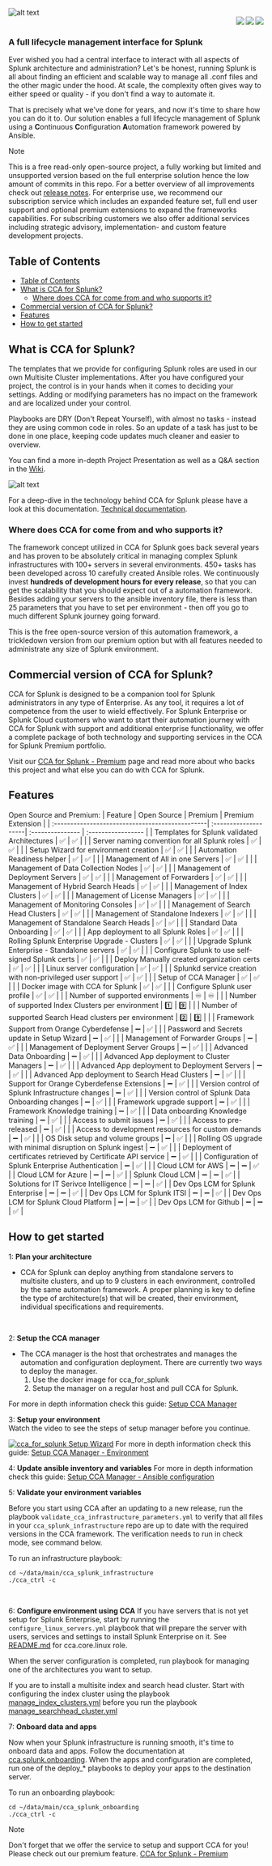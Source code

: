 ![alt text](/media/CCAforSplunk_orange.png)
<br>
<img align="right" src="https://badgen.net/badge/Latest%20Premium%20Version/2025.1.1/green?icon=github"><img align="right" src="https://badgen.net/badge/Latest%20Release/2025.1.1/green?icon=github"><img align="right" src="https://badgen.net/badge/License/MIT/blue">
<br>
### A full lifecycle management interface for Splunk

Ever wished you had a central interface to interact with all aspects of Splunk architecture and administration?
Let's be honest, running Splunk is all about finding an efficient and scalable way to manage all .conf files and the other magic under the hood. At scale, the complexity often gives way to either speed or quality - if you don't find a way to automate it.

That is precisely what we've done for years, and now it's time to share how you can do it to. Our solution enables a full lifecycle management of Splunk using a **C**ontinuous **C**onfiguration **A**utomation framework powered by Ansible.

>[!NOTE]
> This is a free read-only open-source project, a fully working but limited and unsupported version based on the full enterprise solution hence the low amount of commits in this repo. For a better overview of all improvements check out [release notes](https://github.com/innovationfleet/cca_for_splunk/blob/main/RELEASE_NOTES.txt). For enterprise use, we recommend our subscription service which includes an expanded feature set, full end user support and optional premium extensions to expand the frameworks capabilities. For subscribing customers we also offer additional services including strategic advisory, implementation- and custom feature development projects.

## Table of Contents
- [Table of Contents](#table-of-contents)
- [What is CCA for Splunk?](#what-is-cca-for-splunk)
  - [Where does CCA for come from and who supports it?](#where-does-cca-for-come-from-and-who-supports-it)
- [Commercial version of CCA for Splunk?](#commercial-version-of-cca-for-splunk)
- [Features](#features)
- [How to get started](#how-to-get-started)

## What is CCA for Splunk?
The templates that we provide for configuring Splunk roles are used in our own Multisite Cluster implementations. After you have configured your project, the control is in your hands when it comes to deciding your settings. Adding or modifying parameters has no impact on the framework and are localized under your control.

Playbooks are DRY (Don't Repeat Yourself), with almost no tasks - instead they are using common code in roles. So an update of a task has just to be done in one place, keeping code updates much cleaner and easier to overview.

You can find a more in-depth Project Presentation as well as a Q&A section in the [Wiki](https://github.com/innovationfleet/cca_for_splunk/wiki).

![alt text](https://www.orangecyberdefense.com/fileadmin/_processed_/d/8/csm_Splunk_vs_2_45d2f9bce5.png)

For a deep-dive in the technology behind CCA for Splunk please have a look at this documentation.
[Technical documentation](/documentation/TechnicalOverview.md).

### Where does CCA for come from and who supports it?

The framework concept utilized in CCA for Splunk goes back several years and has proven to be absolutely critical in managing complex Splunk infrastructures with 100+ servers in several environments. 450+ tasks has been developed across 10 carefully created Ansible roles. We continuously invest **hundreds of development hours for every release**, so that you can get the scalability that you should expect out of a automation framework.
Besides adding your servers to the ansible inventory file, there is less than 25 parameters that you have to set per environment - then off you go to much different Splunk journey going forward.

This is the free open-source version of this automation framework, a trickledown version from our premium option but with all features needed to administrate any size of Splunk environment.



## Commercial version of CCA for Splunk?
CCA for Splunk is designed to be a companion tool for Splunk administrators in any type of Enterprise. As any tool, it requires a lot of competence from the user to wield effectively. For Splunk Enterprise or Splunk Cloud customers who want to start their automation journey with CCA for Splunk with support and additional enterprise functionality, we offer a complete package of both technology and supporting services in the CCA for Splunk Premium portfolio.

Visit our [CCA for Splunk - Premium](https://www.orangecyberdefense.com/se/cca-for-splunk) page and read more about who backs this project and what else you can do with CCA for Splunk.


## Features
Open Source and Premium:
| Feature                                         | Open Source          | Premium          | Premium Extension |
| :-----------------------------------------------| :--------------------| :--------------- | :----------------- |
| Templates for Splunk validated Architectures    | :white_check_mark:   | :white_check_mark: | |
| Server naming convention for all Splunk roles    | :white_check_mark:   | :white_check_mark: | |
| Setup Wizard for environment creation            | :white_check_mark:   | :white_check_mark: | |
| Automation Readiness helper                      | :white_check_mark:   | :white_check_mark: | |
| Management of All in one Servers                 | :white_check_mark:   | :white_check_mark: | |
| Management of Data Collection Nodes              | :white_check_mark:   | :white_check_mark: | |
| Management of Deployment Servers                 | :white_check_mark:   | :white_check_mark: | |
| Management of Forwarders                         | :white_check_mark:   | :white_check_mark: | |
| Management of Hybrid Search Heads                | :white_check_mark:   | :white_check_mark: | |
| Management of Index Clusters                     | :white_check_mark:   | :white_check_mark: | |
| Management of License Managers                   | :white_check_mark:   | :white_check_mark: | |
| Management of Monitoring Consoles                | :white_check_mark:   | :white_check_mark: | |
| Management of Search Head Clusters               | :white_check_mark:   | :white_check_mark: | |
| Management of Standalone Indexers               | :white_check_mark:   | :white_check_mark: | |
| Management of Standalone Search Heads            | :white_check_mark:   | :white_check_mark: | |
| Standard Data Onboarding                         | :white_check_mark:   | :white_check_mark: | |
| App deployment to all Splunk Roles               | :white_check_mark:   | :white_check_mark: | |
| Rolling Splunk Enterprise Upgrade - Clusters     | :white_check_mark:   | :white_check_mark: | |
| Upgrade Splunk Enterprise - Standalone servers   | :white_check_mark:   | :white_check_mark: | |
| Configure Splunk to use self-signed Splunk certs | :white_check_mark:   | :white_check_mark: | |
| Deploy Manually created organization certs       | :white_check_mark:   | :white_check_mark: | |
| Linux server configuration                       | :white_check_mark:   | :white_check_mark: | |
| Splunkd service creation with non-privileged user support | :white_check_mark:   | :white_check_mark: | |
| Setup of CCA Manager                            | :white_check_mark:   | :white_check_mark: | |
| Docker image with CCA for Splunk                | :white_check_mark:   | :white_check_mark: | |
| Configure Splunk user profile                   | :white_check_mark:   | :white_check_mark: | |
| Number of supported environments                | :infinity:   | :infinity: | |
| Number of supported Index Clusters per environment | :one: | :nine: | |
| Number of supported Search Head clusters per environment | :two: | :nine: | |
| Framework Support from Orange Cyberdefense       | :heavy_minus_sign:  | :white_check_mark: | |
| Password and Secrets update in Setup Wizard      | :heavy_minus_sign:  | :white_check_mark: | |
| Management of Forwarder Groups                   | :heavy_minus_sign:  | :white_check_mark: | |
| Management of Deployment Server Groups            | :heavy_minus_sign:  | :white_check_mark: | |
| Advanced Data Onboarding                         | :heavy_minus_sign:  | :white_check_mark: | |
| Advanced App deployment to Cluster Managers      | :heavy_minus_sign:  | :white_check_mark: | |
| Advanced App deployment to Deployment Servers    | :heavy_minus_sign:  | :white_check_mark: | |
| Advanced App deployment to Search Head Clusters   | :heavy_minus_sign:  | :white_check_mark: | |
| Support for Orange Cyberdefense Extensions       | :heavy_minus_sign:  | :white_check_mark: | |
| Version control of Splunk Infrastructure changes | :heavy_minus_sign:  | :white_check_mark: | |
| Version control of Splunk Data Onboarding changes | :heavy_minus_sign:  | :white_check_mark: | |
| Framework upgrade support                        | :heavy_minus_sign:  | :white_check_mark: | |
| Framework Knowledge training                     | :heavy_minus_sign:  | :white_check_mark: | |
| Data onboarding Knowledge training                | :heavy_minus_sign:  | :white_check_mark: | |
| Access to submit issues                          | :heavy_minus_sign:  | :white_check_mark: | |
| Access to pre-released                           | :heavy_minus_sign:  | :white_check_mark: | |
| Access to development resources for custom demands | :heavy_minus_sign:  | :white_check_mark: | |
| OS Disk setup and volume groups                  | :heavy_minus_sign:  | :white_check_mark: | |
| Rolling OS upgrade with minimal disruption on Splunk ingest | :heavy_minus_sign: | :white_check_mark: | |
| Deployment of certificates retrieved by Certificate API service | :heavy_minus_sign: | :white_check_mark: | |
| Configuration of Splunk Enterprise Authentication | :heavy_minus_sign: | :white_check_mark: | |
| Cloud LCM for AWS | :heavy_minus_sign: | :heavy_minus_sign: | :white_check_mark: |
| Cloud LCM for Azure | :heavy_minus_sign: | :heavy_minus_sign: | :white_check_mark: |
| Splunk Cloud LCM | :heavy_minus_sign: | :heavy_minus_sign: | :white_check_mark: |
| Solutions for IT Serivce Intelligence | :heavy_minus_sign: | :heavy_minus_sign: | :white_check_mark: |
| Dev Ops LCM for Splunk Enterprise | :heavy_minus_sign: | :heavy_minus_sign: | :white_check_mark: |
| Dev Ops LCM for Splunk ITSI | :heavy_minus_sign: | :heavy_minus_sign: | :white_check_mark: |
| Dev Ops LCM for Splunk Cloud Platform | :heavy_minus_sign: | :heavy_minus_sign: | :white_check_mark: |
| Dev Ops LCM for Github | :heavy_minus_sign: | :heavy_minus_sign: | :white_check_mark: |



## How to get started
1: **Plan your architecture**

  - CCA for Splunk can deploy anything from standalone servers to multisite clusters, and up to 9 clusters in each environment, controlled by the same automation framework. A proper planning is key to define the type of architecture(s) that will be created, their environment, individual specifications and requirements.
  <br>

2: **Setup the CCA manager**

  - The CCA manager is the host that orchestrates and manages the automation and configuration deployment.
    There are currently two ways to deploy the manager.
      1. Use the docker image for cca_for_splunk
      2. Setup the manager on a regular host and pull CCA for Splunk.

For more in depth information check this guide: [Setup CCA Manager](/documentation/SetupCCAManager.md)
  <br>

3: **Setup your environment**<br>
  Watch the video to see the steps of setup manager before you continue.

[![cca_for_splunk Setup Wizard](https://asciinema.org/a/567633.svg)](https://asciinema.org/a/567633)
For more in depth information check this guide: [Setup CCA Manager - Environment](/documentation/SetupCCAManager.md#setup-the-environment)



4: **Update ansible inventory and variables**
For more in depth information check this guide: [Setup CCA Manager - Ansible configuration](/documentation/SetupCCAManager.md#update-ansible-inventory-files-and-variable-values)
<br>

5: **Validate your environment variables**

Before you start using CCA after an updating to a new release, run the playbook `validate_cca_infrastructure_parameters.yml` to verify that all files in your `cca_splunk_infrastructure` repo are up to date with the required versions in the CCA framework. The verification needs to run in check mode, see command below.

To run an infrastructure playbook:
```
cd ~/data/main/cca_splunk_infrastructure
./cca_ctrl -c
```
<br>

6: **Configure environment using CCA**
If you have servers that is not yet setup for Splunk Enterprise, start by running the `configure_linux_servers.yml` playbook that will prepare the server with users, services and settings to install Splunk Enterprise on it. See [README.md](/roles/cca.core.linux/README.md)
for cca.core.linux role.

When the server configuration is completed, run playbook for managing one of the architectures you want to setup.

If you are to install a multisite index and search head cluster. Start with configuring the index cluster using the playbook [manage_index_clusters.yml](/playbooks/manage_index_clusters.yml) before you run the playbook [manage_searchhead_cluster.yml](/playbooks/manage_searchhead_clusters.yml)
<br>

7: **Onboard data and apps**

Now when your Splunk infrastructure is running smooth, it's time to onboard data and apps. Follow the documentation at [cca.splunk.onboarding](/roles/cca.splunk.onboarding/README.md). When the apps and configuration are completed, run one of the deploy_* playbooks to deploy your apps to the destination server.

To run an onboarding playbook:
```
cd ~/data/main/cca_splunk_onboarding
./cca_ctrl -c
```

>[!NOTE]
> Don't forget that we offer the service to setup and support CCA for you! Please check out our premium feature. [CCA for Splunk - Premium](https://www.orangecyberdefense.com/se/cca-for-splunk)
